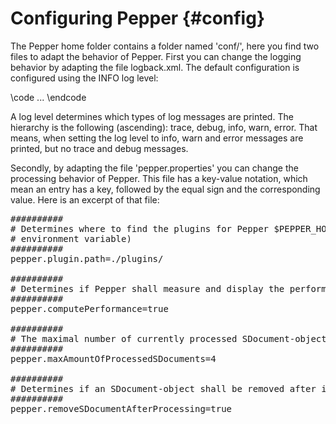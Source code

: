 Configuring Pepper {#config}
======

The Pepper home folder contains a folder named 'conf/', here you find two files to adapt the behavior of Pepper. First 
you can change the logging behavior by adapting the file logback.xml. The default configuration is configured using the 
INFO log level:

\code
<root level="info">
   ...
</root>
\endcode

A log level determines which types of log messages are printed. The hierarchy is the following (ascending): trace, 
debug, info, warn, error. That means, when setting the log level to info, warn and error messages are printed, but no 
trace and debug messages.

Secondly, by adapting the file 'pepper.properties' you can change the processing behavior of Pepper. This file has a 
key-value notation, which mean an entry has a key, followed by the equal sign and the corresponding value. Here is an 
excerpt of that file:

<pre>
##########
# Determines where to find the plugins for Pepper $PEPPER_HOME points to the pepper home folder (this is not an 
# environment variable)
##########
pepper.plugin.path=./plugins/

##########
# Determines if Pepper shall measure and display the performance of the used PepperModules
##########
pepper.computePerformance=true

##########
# The maximal number of currently processed SDocument-objects
########## 
pepper.maxAmountOfProcessedSDocuments=4

##########
# Determines if an SDocument-object shall be removed after it was processed by all PepperModules
########## 
pepper.removeSDocumentAfterProcessing=true
</pre>